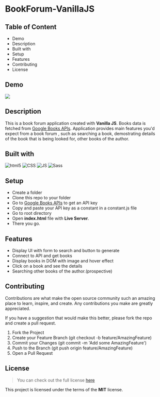 # BookForum-VanillaJS

## Table of Content
- Demo
- Description
- Built with
- Setup
- Features
- Contributing 
- License
## Demo
<img src='https://github.com/stphncrt/BookForum-VanillaJS/blob/main/public/images/BookApp.gif' />

## Description
This is a book forum application created with **Vanilla JS**. Books data is fetched from [Google Books APIs](https://developers.google.com/books/docs/v1/using).
Application provides main features you'd expect from a book forum , such as searching a book, demostrating details of the book that is being looked for, other books of the author.

## Built with
<p>
  <img alt="html5" src="https://img.shields.io/badge/-HTML5-E34F26?style=flat-square&logo=html5&logoColor=white" />
  <img alt="CSS" src="https://img.shields.io/badge/-CSS-0f61fa?style=flat-square&logo=CSS3&logoColor=white" />
  <img alt="JS" src="https://img.shields.io/badge/-JavaScript-ffba08?style=flat-square&logo=JavaScript&logoColor=black" />
  <img alt="Sass" src="https://img.shields.io/badge/-Sass-CC6699?style=flat-square&logo=sass&logoColor=white" />
 </p>


## Setup
- Create a folder 
- Clone this repo to your folder
- Go to [Google Books APIs](https://developers.google.com/books/docs/v1/using) to get an API key
- Copy and paste your API key as a constant in a constant.js file
- Go to root directory
- Open **index.html** file with **Live Server**. 
- There you go.

## Features
- Display UI with form to search and button to generate
- Connect to API and get books
- Display books in DOM with image and hover effect
- Click on a book and see the details
- Searching other books of the author.(prospective)

## Contributing
Contributions are what make the open source community such an amazing place to learn, inspire, and create. Any contributions you make are greatly appreciated.

If you have a suggestion that would make this better, please fork the repo and create a pull request. 

  1.  Fork the Project
  2.  Create your Feature Branch (git checkout -b feature/AmazingFeature)
  3.  Commit your Changes (git commit -m 'Add some AmazingFeature')
  4.  Push to the Branch (git push origin feature/AmazingFeature)
  5.  Open a Pull Request


## License
> You can check out the full license [here](https://github.com/IgorAntun/node-chat/blob/master/LICENSE)

This project is licensed under the terms of the **MIT** license.


